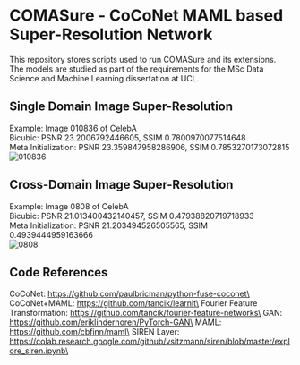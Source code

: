# COMASure - CoCoNet MAML based Super-Resolution Network
This repository stores scripts used to run COMASure and its extensions. The models are studied as part of the requirements for the MSc Data Science and Machine Learning dissertation at UCL.

## Single Domain Image Super-Resolution
Example: Image 010836 of CelebA\
Bicubic: PSNR 23.2006792446605, SSIM 0.7800970077514648\
Meta Initialization: PSNR 23.359847958286906, SSIM 0.7853270173072815\
![010836](https://user-images.githubusercontent.com/61622080/131056665-0537f629-82c0-4408-858e-4cc5970d439e.png)

## Cross-Domain Image Super-Resolution
Example: Image 0808 of CelebA\
Bicubic: PSNR 21.013400432140457, SSIM 0.47938820719718933\
Meta Initialization: PSNR 21.203494526505565, SSIM 0.4939444959163666\
![0808](https://user-images.githubusercontent.com/61622080/131056507-ddd12583-8e74-4fc5-b013-d0ee2fd05523.png)

## Code References
CoCoNet: https://github.com/paulbricman/python-fuse-coconet\
CoCoNet+MAML: https://github.com/tancik/learnit\
Fourier Feature Transformation: https://github.com/tancik/fourier-feature-networks\
GAN: https://github.com/eriklindernoren/PyTorch-GAN\
MAML: https://github.com/cbfinn/maml\
SIREN Layer: https://colab.research.google.com/github/vsitzmann/siren/blob/master/explore_siren.ipynb\
